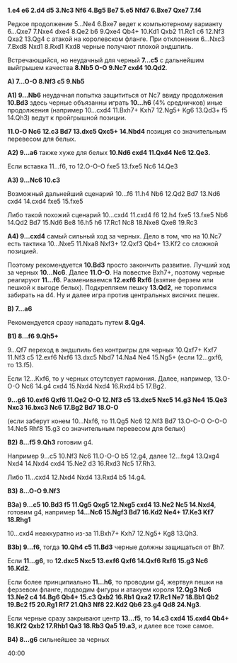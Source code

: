 **1.e4 e6 2.d4 d5 3.Nc3 Nf6 4.Bg5 Be7 5.e5 Nfd7 6.Bxe7 Qxe7 7.f4**

Редкое продолжение 5...Ne4 6.Bxe7 ведет к компьютерному варианту 6...Qxe7 7.Nxe4 dxe4 8.Qe2 b6 9.Qxe4 Qb4+ 10.Kd1 Qxb2 11.Rc1 c6 12.Nf3 Qxa2 13.Qg4 с атакой на королевском фланге. При отклонении 6...Nxc3 7.Bxd8 Nxd1 8.Rxd1 Kxd8 черные получают плохой эндшпиль.

Встречающийся, но неудачный для черный **7...c5** с дальнейшим выйгрышем качества **8.Nb5 O-O 9.Nc7 cxd4 10.Qd2**.

**A) 7...O-O 8.Nf3 c5 9.Nb5**

**A1) 9...Nb6** неудачная попытка защититься от Nc7 ввиду продолжения **10.Bd3** здесь черные объязанны играть **10...h6** (4% средничков) иные продолжения (например 10...cxd4 11.Bxh7+ Kxh7 12.Ng5+ Kg6 13.Qd3+ f5 14.Qh3) ведут к пройгрышной позиции.

**11.O-O Nc6 12.c3 Bd7 13.dxc5 Qxc5+ 14.Nbd4** позиция со значительным перевесом для белых.

**A2) 9...a6** также хуже для белых **10.Nd6 cxd4 11.Qxd4 Nc6 12.Qe3.**

Если вставка 11...f6, то 12.O-O-O fxe5 13.fxe5 Nc6 14.Qe3

**A3) 9...Nc6 10.c3**

Возможный дальнейший сценарий 10...f6 11.h4 Nb6 12.Qd2 Bd7 13.Nd6 cxd4 14.cxd4 fxe5 15.fxe5

Либо такой похожий сценарий 10...cxd4 11.cxd4 f6 12.h4 fxe5 13.fxe5 Nb6 14.Qd2 Bd7 15.Nd6 Be8 16.h5 h6 17.Rc1 Nc8 18.Nxe8 Qxe8 19.Rc3

**A4) 9...cxd4** самый сильный ход за черных. Дело в том, что на 10.Nc7 есть тактика 10...Nxe5 11.Nxa8 Nxf3+ 12.Qxf3 Qb4+ 13.Kf2 со сложной позицией.

Поэтому рекомендуется **10.Bd3** просто закончить развитие. Лучший ход за черных **10...Nc6**. Далее **11.O-O**. На повестке Bxh7+, поэтому черные реагируют **11...f6**. Размениваемся **12.exf6 Rxf6** (взятие ферзем или пешкой к выгоде белых). Подкрепляем пешку **13.Qd2**, не торопимся забирать на d4. Ну и далее игра против центральных висячих пешек.

**B) 7...a6**

Рекомендуется сразу нападать путем **8.Qg4**.

**B1) 8...f6 9.Qh5+**

9...Qf7 переход в эндшпиль без контригры для черных  10.Qxf7+ Kxf7 11.Nf3 c5 12.exf6 Nxf6 13.dxc5 Nbd7 14.Na4 Ne4 15.Ng5+ (если 12...gxf6, то 13.f5).

Если 12...Kxf6, то у черных отсутсвует гармония. Далее, например, 13.O-O-O Nc6 14.g4 cxd4 15.Nxd4 Nxd4 16.Rxd4 b5 17.Bg2.

**9...g6 10.exf6 Qxf6 11.Qe2 O-O 12.Nf3 c5 13.dxc5 Nxc5 14.g3 Ne4 15.Qe3 Nxc3 16.bxc3 Nc6 17.Bg2 Bd7 18.O-O**

(если заберут конем 10...Nxf6, то 11.Qg5 Nc6 12.Nf3 Bd7 13.O-O-O O-O-O 14.Ne5 Rhf8 15.g3 со значительным перевесом для белых)

**B2) 8...f5 9.Qh3** готовим g4.

Например 9...c5 10.Nf3 Nc6 11.O-O-O b5 12.g4, далее 12...fxg4 13.Qxg4 Nxd4 14.Nxd4 cxd4 15.Ne2 d3 16.Rxd3 Nc5 17.Rh3.

Либо 11...cxd4 12.Nxd4 Nxd4 13.Rxd4 b5 14.g4.

**B3) 8...O-O 9.Nf3**

**B3a) 9...c5 10.Bd3 f5 11.Qg5 Qxg5 12.Nxg5 cxd4 13.Ne2 Nc5 14.Nxd4**, готовим g4, например **14...Nc6 15.Ngf3 Bd7 16.Kd2 Ne4+ 17.Ke3 Kf7 18.Rhg1** 

10...cxd4 неаккуратно из-за 11.Bxh7+ Kxh7 12.Ng5+ Kg8 13.Qh3.

**B3b) 9...f6**, тогда **10.Qh4 c5 11.Bd3** черные должны защищаться от Bh7.

Если **11...g6**, то **12.dxc5 Nxc5 13.exf6 Qxf6 14.Qxf6 Rxf6 15.g3 Nc6 16.Kd2**.

Если более принципиально **11...h6**, то проводим g4, жертвуя пешки на ферзевом фланге, подводим фигуры и атакуем короля **12.Qg3 Nc6 13.Ne2 c4 14.Bg6 Qb4+ 15.c3 Qxb2 16.Rb1 Qxa2 17.Rc1 Ne7 18.Bb1 Qb2 19.Bc2 f5 20.Rg1 Rf7 21.Qh3 Nf8 22.Kd2 Qb6 23.g4 Qd8 24.Ng3**.

Если черные сразу закрывают центр **13...f5**, то **14.c3 cxd4 15.cxd4 Qb4+ 16.Kf2 Qxb2 17.Rhb1 Qa3 18.Rb3 Qa5 19.a3**, и далее все тоже самое.

**B4) 8...g6** сильнейшее за черных

40:00